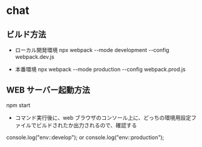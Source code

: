# chat

## ビルド方法

- ローカル開発環境
  npx webpack --mode development --config webpack.dev.js

- 本番環境
  npx webpack --mode production --config webpack.prod.js

## WEB サーバー起動方法

npm start

- コマンド実行後に、web ブラウザのコンソール上に、どっちの環境用設定ファイルでビルドされたか出力されるので、確認する

console.log("env::develop");
or
console.log("env::production");
